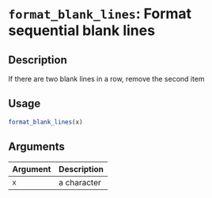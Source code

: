 # `format_blank_lines`: Format sequential blank lines

## Description

If there are two blank lines in a row, remove the second item

## Usage

```r
format_blank_lines(x)
```

## Arguments

| Argument | Description |
| -------- | ----------- |
| `x` | a character |

